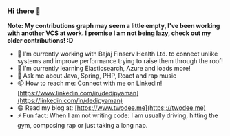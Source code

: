 ### Hi there 👋

**Note: My contributions graph may seem a little empty, I've been working with another VCS at work. I promise I am not being lazy, check out my older contributions! :D**
- 🔭 I’m currently working with Bajaj Finserv Health Ltd. to connect unlike systems and improve performance trying to raise them through the roof!
- 🌱 I’m currently learning Elasticsearch, Azure and loads more!
- 💬 Ask me about Java, Spring, PHP, React and rap music
- 📫 How to reach me: Connect with me on LinkedIn! [https://www.linkedin.com/in/dedipyaman](https://linkedin.com/in/dedipyaman)
- 😄 Read my blog at: [https://www.twodee.me](https:://twodee.me)
- ⚡ Fun fact: When I am not writing code: I am usually driving, hitting the gym, composing rap or just taking a long nap.
